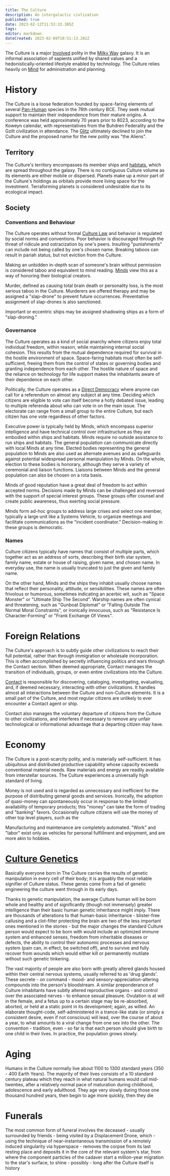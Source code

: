 ```yaml
---
title: The Culture
description: An intergalactic civlization
published: true
date: 2023-02-12T11:53:33.305Z
tags: 
editor: markdown
dateCreated: 2023-02-09T10:51:13.282Z
---
```


The Culture is a major [Involved](/Involved) polity in the [Milky Way](/The_Milky_Way) galaxy. It is an informal association of sapients unified by shared values and a hedonistically-oriented lifestyle enabled by technology. The Culture relies heavily on [Mind](/Mind) for administration and planning.

# History
The Culture is a loose federation founded by space-faring elements of several [Pan-Human](/Pan-Human) species in the 76th century BCE. They seek mutual support to maintain their independence from their mature origins. A conference was held approximately 70 years prior to 8023, according to the Koweyn calendar, with representatives from the Buhdren Federality and the Gzilt civilization in attendance. The [Glitz](/Glitz) ultimately declined to join the Culture and the proposed name for the new polity was "the Aliens".

## Territory

The Culture's territory encompasses its member ships and [habitats](/Orbital), which are spread throughout the galaxy. There is no contiguous Culture volume as its elements are either mobile or dispersed. Planets make up a minor part of the Culture's holdings as orbitals provide more living space for the investment. Terraforming planets is considered undesirable due to its ecological impact.

## Society

### Conventions and Behaviour

The Culture operates without formal [Culture Law](/Culture_Law) and behavior is regulated by social norms and conventions. Poor behavior is discouraged through the threat of ridicule and ostracization by one's peers. Insulting "punishments" can include not being called by one's chosen name. Breaking taboos can result in pariah status, but not eviction from the Culture.

Making an unbidden in-depth scan of someone's brain without permission is considered taboo and equivalent to mind reading. [Minds](/Mind) view this as a way of honoring their biological creators.

Murder, defined as causing total brain death or personality loss, is the most serious taboo in the Culture. Murderers are offered therapy and may be assigned a "slap-drone" to prevent future occurrences. Preventative assignment of slap-drones is also sanctioned.

Important or eccentric ships may be assigned shadowing ships as a form of "slap-droning."

### Governance

The Culture operates as a kind of social anarchy where citizens enjoy total individual freedom, within reason, while maintaining internal social cohesion. This results from the mutual dependence required for survival in the hostile environment of space. Space-faring habitats must often be self-sufficient, freeing them from the control of states or governing bodies and granting independence from each other. The hostile nature of space and the reliance on technology for life support makes the inhabitants aware of their dependence on each other.

Politically, the Culture operates as a [Direct Democracy](/Direct_Democracy) where anyone can call for a referendum on almost any subject at any time. Deciding which citizens are eligible to vote can itself become a hotly debated issue, leading to multiple referenda about who can vote in on the main issue. The electorate can range from a small group to the entire Culture, but each citizen has one vote regardless of other factors.

Executive power is typically held by Minds, which encompass superior intelligence and have technical control over infrastructure as they are embodied within ships and habitats. Minds require no outside assistance to run ships and habitats. The general population can communicate directly with local Minds at any time. Elected bodies representing the general population to Minds are also used as alternate avenues and as safeguards against potential widespread personal manipulation by Minds. On the whole, election to these bodies is honorary, although they serve a variety of ceremonial and liaison functions. Liaisons between Minds and the general population can also be chosen on a rota basis.

Minds of good reputation have a great deal of freedom to act within accepted norms. Decisions made by Minds can be challenged and reversed with the support of special interest groups. These groups offer counsel and create public awareness, thus exerting social pressure.

Minds form ad-hoc groups to address large crises and select one member, typically a large unit like a Systems Vehicle, to organize meetings and facilitate communications as the "incident coordinator." Decision-making in these groups is democratic.

### Names

Culture citizens typically have names that consist of multiple parts, which together act as an address of sorts, describing their birth star system, family name, estate or house of raising, given name, and chosen name. In everyday use, the name is usually truncated to just the given and family name.

On the other hand, Minds and the ships they inhabit usually choose names that reflect their personality, attitude, or sensibilities. These names are often frivolous or humorous, sometimes indicating an acerbic wit, such as "Space Monster" or "Ultimate Ship The Second". Warship names are often cynical and threatening, such as "Gunboat Diplomat" or "Falling Outside The Normal Moral Constraints", or ironically innocuous, such as "Resistance Is Character-Forming" or "Frank Exchange Of Views".

# Foreign Relations

The Culture's approach is to subtly guide other civilizations to reach their full potential, rather than through immigration or wholesale incorporation. This is often accomplished by secretly influencing politics and wars through the Contact section. When deemed appropriate, Contact manages the transition of individuals, groups, or even entire civilizations into the Culture.

[Contact](/Contact) is responsible for discovering, cataloging, investigating, evaluating, and, if deemed necessary, interacting with other civilizations. It handles almost all interactions between the Culture and non-Culture elements. It is a small part of the Culture, and most regular citizens are unlikely to ever encounter a Contact agent or ship.

Contact also manages the voluntary departure of citizens from the Culture to other civilizations, and interferes if necessary to remove any unfair technological or informational advantage that a departing citizen may have.

# Economy

The Culture is a post-scarcity polity, and is materially self-sufficient. It has ubiquitous and distributed productive capability whose capacity exceeds conventional material needs. Raw materials and energy are readily available from interstellar sources. The Culture experiences a universally high standard of living.

Money is not used and is regarded as unnecessary and inefficient for the purpose of distributing general goods and services. Ironically, the adoption of quasi-money can spontaneously occur in response to the limited availability of temporary products; this "money" can take the form of trading and "banking" favors. Occasionally culture citizens will use the money of other top level players, such as the 

Manufacturing and maintenance are completely automated. "Work" and "labor" exist only as vehicles for personal fulfillment and enjoyment, and are more akin to hobbies.

# [Culture Genetics](/Culture_Genetics)

Basically everyone born in The Culture carries the results of genetic manipulation in every cell of their body; it is arguably the most reliable signifier of Culture status. These genes come from a fad of genetic engineering the culture went through in its early days.

Thanks to genetic manipulation, the average Culture human will be born whole and healthy and of significantly (though not immensely) greater intelligence than their basic human genetic inheritance might imply. There are thousands of alterations to that human-basic inheritance - blister-free callusing and a clot-filter protecting the brain are two of the less important ones mentioned in the stories - but the major changes the standard Culture person would expect to be born with would include an optimized immune system and enhanced senses, freedom from inheritable diseases or defects, the ability to control their autonomic processes and nervous system (pain can, in effect, be switched off), and to survive and fully recover from wounds which would either kill or permanently mutilate without such genetic tinkering. 

  
The vast majority of people are also born with greatly altered glands housed within their central nervous systems, usually referred to as 'drug glands'. These secrete - on command - mood- and sensory-appreciation-altering compounds into the person's bloodstream. A similar preponderance of Culture inhabitants have subtly altered reproductive organs - and control over the associated nerves - to enhance sexual pleasure. Ovulation is at will in the female, and a fetus up to a certain stage may be re-absorbed, aborted, or held at a static point in its development; again, as willed. An elaborate thought-code, self-administered in a trance-like state (or simply a consistent desire, even if not conscious) will lead, over the course of about a year, to what amounts to a viral change from one sex into the other. The convention - tradition, even - so far is that each person should give birth to one child in their lives. In practice, the population grows slowly.

# Aging

Humans in the Culture normally live about 1100 to 1300 standard years (350 - 400 Earth Years). The majority of their lives consists of a 10 standard century plateau which they reach in what natural humans would call mid-twenties, after a relatively normal pace of maturation during childhood, adolescence and early adulthood. They age very slowly during those one thousand hundred years, then begin to age more quickly, then they die

# Funerals

The most common form of funeral involves the deceased - usually surrounded by friends - being visited by a Displacement Drone, which - using the technique of near-instantaneous transmission of a remotely induced singularity via hyperspace - removes the corpse from its last resting place and deposits it in the core of the relevant system's star, from where the component particles of the cadaver start a million-year migration to the star's surface, to shine - possibly - long after the Culture itself is history